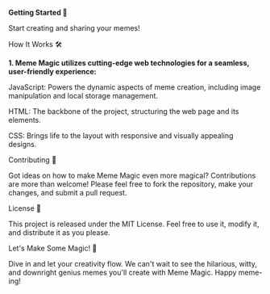 **Getting Started 🌟**


Start creating and sharing your memes!


How It Works 🛠

**1. Meme Magic utilizes cutting-edge web technologies for a seamless, user-friendly experience:**

JavaScript: Powers the dynamic aspects of meme creation, including image manipulation and local storage management.

HTML: The backbone of the project, structuring the web page and its elements.

CSS: Brings life to the layout with responsive and visually appealing designs.

Contributing 🤝

Got ideas on how to make Meme Magic even more magical? Contributions are more than welcome! Please feel free to fork the repository, make your changes, and submit a pull request.


License 📄

This project is released under the MIT License. Feel free to use it, modify it, and distribute it as you please.


Let's Make Some Magic! 🌈

Dive in and let your creativity flow. We can't wait to see the hilarious, witty, and downright genius memes you'll create with Meme Magic. Happy meme-ing!

